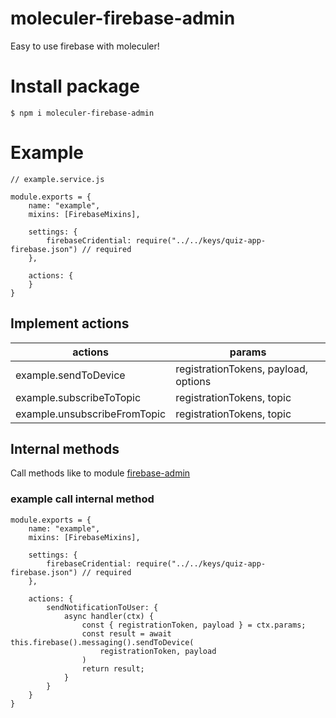 # moleculer-firebase-admin
Easy to use firebase with moleculer!

# Install package

```
$ npm i moleculer-firebase-admin
```

# Example

```
// example.service.js

module.exports = {
    name: "example",
    mixins: [FirebaseMixins],

    settings: {
        firebaseCridential: require("../../keys/quiz-app-firebase.json") // required
    },
    
    actions: {
    }
}

```

## Implement actions
|actions|params|
|-|-|
|example.sendToDevice|registrationTokens, payload, options|
|example.subscribeToTopic|registrationTokens, topic|
|example.unsubscribeFromTopic|registrationTokens, topic|

## Internal methods

Call methods like to module [firebase-admin](https://www.npmjs.com/package/firebase-admin)


### example call internal method

```
module.exports = {
    name: "example",
    mixins: [FirebaseMixins],

    settings: {
        firebaseCridential: require("../../keys/quiz-app-firebase.json") // required
    },
    
    actions: {
        sendNotificationToUser: {
            async handler(ctx) {
                const { registrationToken, payload } = ctx.params;
                const result = await this.firebase().messaging().sendToDevice(
                    registrationToken, payload
                )
                return result;
            }
        }
    }
}

```